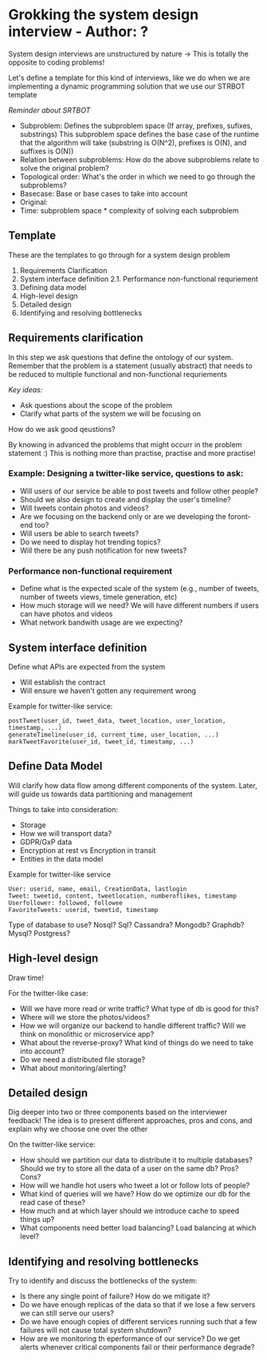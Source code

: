 # Grokking the system design interview - Author: ?

System design interviews are unstructured by nature -> This is totally the opposite to coding problems!


Let's define a template for this kind of interviews, like we do when we are 
implementing a dynamic programming solution that we use our STRBOT template

*Reminder about SRTBOT*
- Subproblem: Defines the subproblem space (If array, prefixes, sufixes, substrings)
This subproblem space defines the base case of the runtime that the algorithm will take
(substring is O(N^2), prefixes is O(N), and suffixes is O(N))
- Relation between subproblems: How do the above subproblems relate to solve the original problem?
- Topological order: What's the order in which we need to go through the subproblems?
- Basecase: Base or base cases to take into account
- Original: 
- Time: subproblem space * complexity of solving each subproblem

## Template

These are the templates to go through for a system design problem

1. Requirements Clarification
2. System interface definition
	2.1. Performance non-functional requriement
4. Defining data model
5. High-level design
6. Detailed design
7. Identifying and resolving bottlenecks

## Requirements clarification

In this step we ask questions that define the ontology of our system. Remember that the problem is a statement
(usually abstract) that needs to be reduced to multiple functional and non-functional requriements


*Key ideas:*
- Ask questions about the scope of the problem
- Clarify what parts of the system we will be focusing on

How do we ask good qeustions? 

By knowing in advanced the problems that might occurr in the problem statement :) This is nothing more than 
practise, practise and more practise!

### Example: Designing a twitter-like service, questions to ask:

- Will users of our service be able to post tweets and follow other people?
- Should we also design to create and display the user's timeline?
- Will tweets contain photos and videos?
- Are we focusing on the backend only or are we developing the foront-end too?
- Will users be able to search tweets?
- Do we need to display hot trending topics?
- Will there be any push notification for new tweets?


### Performance non-functional requirement

- Define what is the expected scale of the system (e.g., number of tweets, number
of tweets views, timele generation, etc)
- How much storage will we need? We will have different numbers if users can have 
photos and videos
- What network bandwith usage are we expecting?


## System interface definition

Define what APIs are expected from the system
- Will establish the contract
- Will ensure we haven't gotten any requirement wrong

Example for twitter-like service:

```
postTweet(user_id, tweet_data, tweet_location, user_location, timestamp, ...)
generateTimeline(user_id, current_time, user_location, ...)
markTweetFavorite(user_id, tweet_id, timestamp, ...)
```


## Define Data Model

Will clarify how data flow among different components of the system. Later, 
will guide us towards data partitioning and management

Things to take into consideration:
- Storage
- How we will transport data? 
- GDPR/GxP data
- Encryption at rest vs Encryption in transit
- Entities in the data model

Example for twitter-like service

```
User: userid, name, email, CreationData, lastlogin
Tweet: tweetid, content, tweetlocation, numberoflikes, timestamp
Userfollower: followed, followee
FavoriteTweets: userid, tweetid, timestamp
```

Type of database to use? Nosql? Sql? Cassandra? Mongodb? Graphdb? Mysql? Postgress?

## High-level design

Draw time!

For the twitter-like case: 

- Will we have more read or write traffic? What type of db is good for this?
- Where will we store the photos/videos?
- How we will organize our backend to handle different traffic? Will we think on monolithic or microservice app?
- What about the reverse-proxy? What kind of things do we need to take into account?
- Do we need a distributed file storage?
- What about monitoring/alerting?


## Detailed design

Dig deeper into two or three components based on the interviewer feedback!
The idea is to present different approaches, pros and cons, and explain 
why we choose one over the other

On the twitter-like service:

- How should we partition our data to distribute it to multiple databases? Should 
we try to store all the data of a user on the same db? Pros? Cons?
- How will we handle hot users who tweet a lot or follow lots of people?
- What kind of queries will we have? How do we optimize our db for the read case
of these?
- How much and at which layer should we introduce cache to speed things up?
- What components need better load balancing? Load balancing at which level?


## Identifying and resolving bottlenecks

Try to identify and discuss the bottlenecks of the system:

- Is there any single point of failure? How do we mitigate it?
- Do we have enough replicas of the data so that if we lose a few 
servers we can still serve our users?
- Do we have enough copies of different services running such that 
a few failures will not cause total system shutdown?
- How are we monitoring th eperformance of our service? Do we get alerts
whenever critical components fail or their performance degrade?
